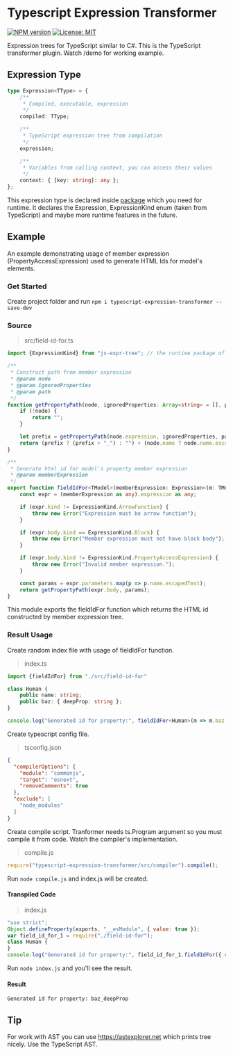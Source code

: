 # Typescript Expression Transformer
[![NPM version](https://img.shields.io/npm/v/typescript-expression-transformer.svg?colorB=green)](https://www.npmjs.com/package/typescript-expression-transformer) 
[![License: MIT](https://img.shields.io/badge/License-MIT-green.svg)](https://opensource.org/licenses/MIT)

Expression trees for TypeScript similar to C#. This is the TypeScript transformer plugin. Watch /demo for working example.

## Expression Type
```typescript
type Expression<TType> = {
	/**
	 * Compiled, executable, expression
	 */
	compiled: TType;

	/**
	 * TypeScript expression tree from compilation
	 */
	expression;

	/**
	 * Variables from calling context, you can access their values
	 */
	context: { [key: string]: any };
};
```
This expression type is declared inside [package](https://www.npmjs.com/package/js-expr-tree) which you need for runtime. It declares the Expression, ExpressionKind enum (taken from TypeScript) and maybe more runtime features in the future.

## Example
An example demonstrating usage of member expression (PropertyAccessExpression) used to generate HTML Ids for model's elements.

### Get Started
Create project folder and run `npm i typescript-expression-transformer --save-dev`

### Source
> src/field-id-for.ts
```typescript
import {ExpressionKind} from "js-expr-tree"; // the runtime package of this transformer; it's a dependency

/**
 * Construct path from member expression
 * @param node
 * @param ignoredProperties
 * @param path
 */
function getPropertyPath(node, ignoredProperties: Array<string> = [], path: string = "") {
	if (!node) {
		return "";
	}

	let prefix = getPropertyPath(node.expression, ignoredProperties, path);
	return (prefix ? (prefix + "_") : "") + (node.name ? node.name.escapedText : "");
}

/**
 * Generate html id for model's property member expression
 * @param memberExpression
 */
export function fieldIdFor<TModel>(memberExpression: Expression<(m: TModel) => any> | ((m: TModel) => any)) {
	const expr = (memberExpression as any).expression as any;

	if (expr.kind != ExpressionKind.ArrowFunction) {
		throw new Error("Expression must be arrow function");
	}

	if (expr.body.kind == ExpressionKind.Block) {
		throw new Error("Member expression must not have block body");
	}

	if (expr.body.kind != ExpressionKind.PropertyAccessExpression) {
		throw new Error("Invalid member expression.");
	}

	const params = expr.parameters.map(p => p.name.escapedText);
	return getPropertyPath(expr.body, params);
}
```
This module exports the fieldIdFor function which returns the HTML id constructed by member expression tree.

### Result Usage
Create random index file with usage of fieldIdFor function.
> index.ts
```typescript
import {fieldIdFor} from "./src/field-id-for"

class Human {
	public name: string;
	public baz: { deepProp: string };
}

console.log("Generated id for property:", fieldIdFor<Human>(m => m.baz.deepProp));
```

Create typescript config file.
> tsconfig.json
```json
{
  "compilerOptions": {
    "module": "commonjs",
    "target": "esnext",
    "removeComments": true
  },
  "exclude": [
    "node_modules"
  ]
}
```

Create compile script. Tranformer needs ts.Program argument so you must compile it from code. Watch the compiler's implementation.
> compile.js
```javascript
require("typescript-expression-transformer/src/compiler").compile();
```

Run `node compile.js` and index.js will be created.

#### Transpiled Code
> index.js
```javascript
"use strict";
Object.defineProperty(exports, "__esModule", { value: true });
var field_id_for_1 = require("./field-id-for");
class Human {
}
console.log("Generated id for property:", field_id_for_1.fieldIdFor({ compiled: m => m.baz.deepProp, context: { Human }, expression: { "flags": 128, "kind": 197, "parameters": [{ "flags": 0, "kind": 151, "name": { "flags": 0, "escapedText": "m", "flowNode": { "flags": 2 } }, "symbol": { "flags": 1, "escapedName": "m", "declarations": [null], "exports": {} } }], "equalsGreaterThanToken": { "flags": 0, "kind": 37 }, "body": { "flags": 0, "kind": 189, "expression": { "flags": 0, "kind": 189, "expression": { "flags": 0, "escapedText": "m" }, "name": { "flags": 0, "escapedText": "baz" } }, "name": { "flags": 0, "escapedText": "deepProp" } }, "flowNode": { "flags": 2 }, "symbol": { "flags": 16, "escapedName": "__function", "declarations": [null] }, "locals": {} } }));
```

Run `node index.js` and you'll see the result.

#### Result
```
Generated id for property: baz_deepProp
```

## Tip
For work with AST you can use https://astexplorer.net which prints tree nicely. Use the TypeScript AST.